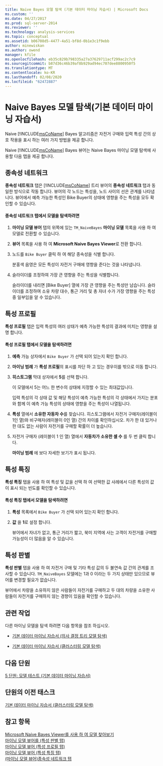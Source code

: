 ```yaml
---
title: Naive Bayes 모델 탐색 (기본 데이터 마이닝 자습서) | Microsoft Docs
ms.custom: ''
ms.date: 04/27/2017
ms.prod: sql-server-2014
ms.reviewer: ''
ms.technology: analysis-services
ms.topic: conceptual
ms.assetid: b06708d5-4477-4a51-bf8d-0b1e3c1f9ebb
author: minewiskan
ms.author: owend
manager: kfile
ms.openlocfilehash: eb35c829b798335a27a37629711acf299ac2c7c9
ms.sourcegitcommit: b87d36c46b39af8b929ad94ec707dee8800950f5
ms.translationtype: MT
ms.contentlocale: ko-KR
ms.lasthandoff: 02/08/2020
ms.locfileid: "62472887"
---
```

# <a name="exploring-the-naive-bayes-model-basic-data-mining-tutorial"></a>Naive Bayes 모델 탐색(기본 데이터 마이닝 자습서)
  Naive [!INCLUDE[msCoName](../includes/msconame-md.md)] Bayes 알고리즘은 자전거 구매와 입력 특성 간의 상호 작용을 표시 하는 여러 가지 방법을 제공 합니다.  
  
 Naive [!INCLUDE[msCoName](../includes/msconame-md.md)] Bayes 뷰어는 Naive Bayes 마이닝 모델 탐색에 사용할 다음 탭을 제공 합니다.  
  
 
  
##  <a name="DependencyNetwork"></a>종속성 네트워크  
 **종속성 네트워크** 탭은 [!INCLUDE[msCoName](../includes/msconame-md.md)] 트리 뷰어의 **종속성 네트워크** 탭과 동일한 방식으로 작동 합니다. 뷰어의 각 노드는 특성을, 노드 사이의 선은 관계를 나타냅니다. 뷰어에서 예측 가능한 특성인 Bike Buyer의 상태에 영향을 주는 특성을 모두 확인할 수 있습니다.  
  
#### <a name="to-explore-the-model-in-the-dependency-network-tab"></a>종속성 네트워크 탭에서 모델을 탐색하려면  
  
1.  **마이닝 모델 뷰어** 탭의 위쪽에 있는 `TM_NaiveBayes` **마이닝 모델** 목록을 사용 하 여 모델로 전환할 수 있습니다.  
  
2.  **뷰어** 목록을 사용 하 여 **Microsoft Naive Bayes Viewer**로 전환 합니다.  
  
3.  노드를 `Bike Buyer` 클릭 하 여 해당 종속성을 식별 합니다.  
  
     분홍색 음영은 모든 특성이 자전거 구매에 영향을 준다는 것을 나타냅니다.  
  
4.  슬라이더를 조정하여 가장 큰 영향을 주는 특성을 식별합니다.  
  
     슬라이더를 내리면 [Bike Buyer] 열에 가장 큰 영향을 주는 특성만 남습니다. 슬라이더를 조정하여 소유 차량 대수, 통근 거리 및 총 자녀 수가 가장 영향을 주는 특성 중 일부임을 알 수 있습니다.  
 
  
##  <a name="AttributeProfiles"></a>특성 프로필  
 **특성 프로필** 탭은 입력 특성의 여러 상태가 예측 가능한 특성의 결과에 미치는 영향을 설명 합니다.  
  
#### <a name="to-explore-the-model-in-the-attribute-profiles-tab"></a>특성 프로필 탭에서 모델을 탐색하려면  
  
1.  **예측** 가능 상자에서 `Bike Buyer` 가 선택 되어 있는지 확인 합니다.  
  
2.  **마이닝 범례** 가 **특성 프로필**의 표시를 차단 하 고 있는 경우이를 밖으로 이동 합니다.  
  
3.  **히스토그램** 막대 상자에서 **5**를 선택 합니다.  
  
     이 모델에서 5는 어느 한 변수의 상태에 지정할 수 있는 최대값입니다.  
  
     입력 특성의 각 상태 값 및 해당 특성이 예측 가능한 특성의 각 상태에서 가지는 분포와 함께 이 예측 가능 특성의 상태에 영향을 주는 특성이 나열됩니다.  
  
4.  **특성** 열에서 **소유한 자동차 수**를 찾습니다.  히스토그램에서 자전거 구매자(레이블이 1인 열)와 비구매자(레이블이 0인 열) 간의 차이를 확인하십시오. 차가 한 대 있거나 한 대도 없는 사람이 자전거를 구매할 확률이 더 높습니다.  
  
5.  자전거 구매자 (레이블이 1 인 열) 열에서 **자동차가 소유한 셀 수** 를 두 번 클릭 합니다.  
  
     **마이닝 범례** 에 보다 자세한 보기가 표시 됩니다.  
  
  
##  <a name="AttributeCharacteristics"></a>특성 특징  
 **특성 특징** 탭을 사용 하 여 특성 및 값을 선택 하 여 선택한 값 사례에서 다른 특성의 값이 표시 되는 빈도를 확인할 수 있습니다.  
  
#### <a name="to-explore-the-model-in-the-attribute-characteristics-tab"></a>특성 특징 탭에서 모델을 탐색하려면  
  
1.  **특성** 목록에서 `Bike Buyer` 가 선택 되어 있는지 확인 합니다.  
  
2.  **값** 을 **1**로 설정 합니다.  
  
     뷰어에서 자녀가 없고, 통근 거리가 짧고, 북미 지역에 사는 고객이 자전거를 구매할 가능성이 더 많음을 알 수 있습니다.  
  
  
##  <a name="AttributeDiscrimination"></a>특성 판별  
 **특성 판별** 탭을 사용 하 여 자전거 구매 및 기타 특성 값의 두 불연속 값 간의 관계를 조사할 수 있습니다. `TM_NaiveBayes` 모델에는 1과 0 이라는 두 가지 상태만 있으므로 뷰어를 변경할 필요가 없습니다.  
  
 뷰어에서 차량을 소유하지 않은 사람들이 자전거를 구매하고 두 대의 차량을 소유한 사람들이 자전거를 구매하지 않는 경향이 있음을 확인할 수 있습니다.  
  
## <a name="related-tasks"></a>관련 작업  
 다른 마이닝 모델을 탐색 하려면 다음 항목을 참조 하십시오.  
  
-   [기본 데이터 마이닝 자습서 &#40;의사 결정 트리 모델 탐색&#41;](../../2014/tutorials/exploring-the-decision-tree-model-basic-data-mining-tutorial.md)  
  
-   [기본 데이터 마이닝 자습서 &#40;클러스터링 모델 탐색&#41;](../../2014/tutorials/exploring-the-clustering-model-basic-data-mining-tutorial.md)  
  
## <a name="next-lesson"></a>다음 단원  
 [5 단원: 모델 테스트 &#40;기본 데이터 마이닝 자습서&#41;](../../2014/tutorials/lesson-5-testing-models-basic-data-mining-tutorial.md)  
  
## <a name="previous-task-in-lesson"></a>단원의 이전 태스크  
 [기본 데이터 마이닝 자습서 &#40;클러스터링 모델 탐색&#41;](../../2014/tutorials/exploring-the-clustering-model-basic-data-mining-tutorial.md)  
  
## <a name="see-also"></a>참고 항목  
 [Microsoft Naive Bayes Viewer를 사용 하 여 모델 찾아보기](../../2014/analysis-services/data-mining/browse-a-model-using-the-microsoft-naive-bayes-viewer.md)   
 [마이닝 모델 뷰어를 &#40;특성 판별 탭&#41;](../../2014/analysis-services/attribute-discrimination-tab-mining-model-viewer.md)   
 [마이닝 모델 뷰어 &#40;특성 프로필 탭&#41;](../../2014/analysis-services/attribute-profiles-tab-mining-model-viewer.md)   
 [마이닝 모델 뷰어 &#40;특성 특징 탭&#41;](../../2014/analysis-services/attribute-characteristics-tab-mining-model-viewer.md)   
 [&#40;마이닝 모델 뷰어&#41;종속성 네트워크 탭](../../2014/analysis-services/dependency-network-tab-mining-model-viewer.md)  
  
  

